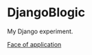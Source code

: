 # DjangoBlogic

My Django experiment.

<a href="http://avedensky.pythonanywhere.com/">Face of application</a><br>